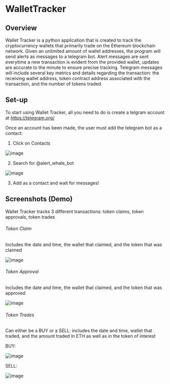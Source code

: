 # WalletTracker

## Overview

Wallet Tracker is a python application that is created to track the cryptocurrency wallets that primarily trade on the Ethereum blockchain network. Given an unlimited amount of wallet addresses, the program will send alerts as messages to a telegram bot. Alert messages are sent everytime a new transaction is evident from the provided wallet, updates are accurate to the minute to ensure precise tracking. Telegram messages will include several key metrics and details regarding the transaction: the receiving wallet address, token contract address associated with the transaction, and the number of tokens traded.

## Set-up

To start using Wallet Tracker, all you need to do is create a telgram account at https://telegram.org/

Once an account has been made, the user must add the telegram bot as a contact:

1. Click on Contacts

![image](https://user-images.githubusercontent.com/78626496/148142026-b125ff0a-939d-4ace-8afb-3022a51258fd.png)

2. Search for @alert_whale_bot

![image](https://user-images.githubusercontent.com/78626496/148142052-1cc7ad61-3c13-4a0a-9340-f36be23e1509.png)

3. Add as a contact and wait for messages!

## Screenshots (Demo)

Wallet Tracker tracks 3 different transactions: token claims, token approvals, token trades

###### Token Claim

Includes the date and time, the wallet that claimed, and the token that was claimed

![image](https://user-images.githubusercontent.com/78626496/148142252-78eb3657-dd16-48c0-9450-52df4711a2e3.png)

###### Token Approval

Includes the date and time, the wallet that claimed, and the token that was approved

![image](https://user-images.githubusercontent.com/78626496/148142269-9ba6105d-458e-4df4-bcd3-cc3ba9d238e5.png)

###### Token Trades

Can either be a BUY or a SELL: includes the date and time, wallet that traded, and the amount traded in ETH as well as in the token of interest

BUY:

![image](https://user-images.githubusercontent.com/78626496/148142319-ac9f667a-c436-4b62-acca-dd1853fd0411.png)

SELL:

![image](https://user-images.githubusercontent.com/78626496/148142302-e6d8681f-dc37-4a1b-84f4-4d5aa8a1e350.png)
